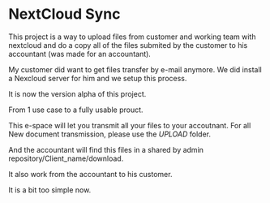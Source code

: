# NextCloud Sync

This project is a way to upload files from customer and working team
with nextcloud and do a copy all of the files submited by the customer
to his accountant (was made for an accountant).

My customer did want to get files transfer by e-mail anymore.
We did install a Nexcloud server for him and we setup this process.

It is now the version alpha of this project.

From 1 use case to a fully usable prouct.

This e-space will let you transmit all your files to your accoutnant.
For all New document transmission, please use the *UPLOAD* folder.

And the accountant will find this files in a shared by admin repository/Client_name/download.

It also work from the accountant to his customer.

It is a bit too simple now.
